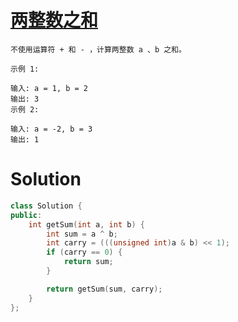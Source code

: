 # [两整数之和](https://leetcode-cn.com/problems/sum-of-two-integers/)

```
不使用运算符 + 和 - ​​​​​​​，计算两整数 ​​​​​​​a 、b ​​​​​​​之和。

示例 1:

输入: a = 1, b = 2
输出: 3
示例 2:

输入: a = -2, b = 3
输出: 1
```

# Solution

```cpp
class Solution {
public:
    int getSum(int a, int b) {
        int sum = a ^ b;
        int carry = (((unsigned int)a & b) << 1);
        if (carry == 0) {
            return sum;
        }

        return getSum(sum, carry);
    }
};
```
